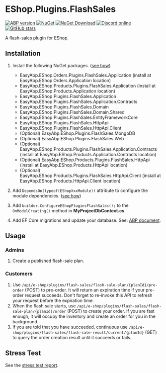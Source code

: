 # EShop.Plugins.FlashSales

[![ABP version](https://img.shields.io/badge/dynamic/xml?style=flat-square&color=yellow&label=abp&query=%2F%2FProject%2FPropertyGroup%2FAbpVersion&url=https%3A%2F%2Fraw.githubusercontent.com%2FEasyAbp%2FEShop%2Fmaster%2FDirectory.Build.props)](https://abp.io)
[![NuGet](https://img.shields.io/nuget/v/EasyAbp.EShop.Plugins.FlashSales.Domain.Shared.svg?style=flat-square)](https://www.nuget.org/packages/EasyAbp.EShop.Plugins.FlashSales.Domain.Shared)
[![NuGet Download](https://img.shields.io/nuget/dt/EasyAbp.EShop.Plugins.FlashSales.Domain.Shared.svg?style=flat-square)](https://www.nuget.org/packages/EasyAbp.EShop.Plugins.FlashSales.Domain.Shared)
[![Discord online](https://badgen.net/discord/online-members/xyg8TrRa27?label=Discord)](https://discord.gg/xyg8TrRa27)
[![GitHub stars](https://img.shields.io/github/stars/EasyAbp/EShop?style=social)](https://www.github.com/EasyAbp/EShop)

A flash-sales plugin for EShop.

## Installation

1. Install the following NuGet packages. ([see how](https://github.com/EasyAbp/EasyAbpGuide/blob/master/docs/How-To.md#add-nuget-packages))

   - EasyAbp.EShop.Orders.Plugins.FlashSales.Application (install at EasyAbp.EShop.Orders.Application location)
   - EasyAbp.EShop.Products.Plugins.FlashSales.Application (install at EasyAbp.EShop.Products.Application location)
   - EasyAbp.EShop.Plugins.FlashSales.Application
   - EasyAbp.EShop.Plugins.FlashSales.Application.Contracts
   - EasyAbp.EShop.Plugins.FlashSales.Domain
   - EasyAbp.EShop.Plugins.FlashSales.Domain.Shared
   - EasyAbp.EShop.Plugins.FlashSales.EntityFrameworkCore
   - EasyAbp.EShop.Plugins.FlashSales.HttpApi
   - EasyAbp.EShop.Plugins.FlashSales.HttpApi.Client
   - (Optional) EasyAbp.EShop.Plugins.FlashSales.MongoDB
   - (Optional) EasyAbp.EShop.Plugins.FlashSales.Web
   - (Optional) EasyAbp.EShop.Products.Plugins.FlashSales.Application.Contracts (install at EasyAbp.EShop.Products.Application.Contracts location)
   - (Optional) EasyAbp.EShop.Products.Plugins.FlashSales.HttpApi (install at EasyAbp.EShop.Products.HttpApi location)
   - (Optional) EasyAbp.EShop.Products.Plugins.FlashSales.HttpApi.Client (install at EasyAbp.EShop.Products.HttpApi.Client location)

2. Add `DependsOn(typeof(EShopXxxModule))` attribute to configure the module dependencies. ([see how](https://github.com/EasyAbp/EasyAbpGuide/blob/master/docs/How-To.md#add-module-dependencies))

3. Add `builder.ConfigureEShopPluginsFlashSales();` to the `OnModelCreating()` method in **MyProjectDbContext.cs**.

4. Add EF Core migrations and update your database. See: [ABP document](https://docs.abp.io/en/abp/latest/Tutorials/Part-1?UI=MVC&DB=EF#add-database-migration).

## Usage

### Admins

1. Create a published flash-sale plan.

### Customers

1. Use `/api/e-shop/plugins/flash-sales/flash-sale-plan/{planId}/pre-order` (POST) to pre-order. It will return an expiration time if your pre-order request succeeds. Don't forget to re-invoke this API to refresh your request before the expiration time.
2. When the flash sale starts, use `/api/e-shop/plugins/flash-sales/flash-sale-plan/{planId}/order` (POST) to create your order. If you are fast enough, it will occupy the inventory and create an order for you in the background.
3. If you are told that you have succeeded, continuous use `/api/e-shop/plugins/flash-sales/flash-sale-result/current/{planId}` (GET) to query the order creation result until it succeeds or fails.

## Stress Test

See the [stress test report](https://github.com/gdlcf88/eshop-flashsales-k6-stress-test/tree/main/EShop3.0Preview18-standalone).